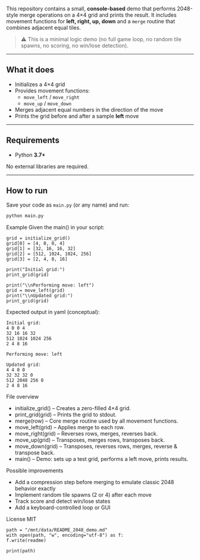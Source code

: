 This repository contains a small, **console-based** demo that performs 2048-style merge operations on a 4×4 grid and prints the result. It includes movement functions for **left, right, up, down** and a `merge` routine that combines adjacent equal tiles.

> ⚠️ This is a minimal logic demo (no full game loop, no random tile spawns, no scoring, no win/lose detection).

---

## What it does

- Initializes a 4×4 grid
- Provides movement functions:
  - `move_left` / `move_right`
  - `move_up` / `move_down`
- Merges adjacent equal numbers in the direction of the move
- Prints the grid before and after a sample **left** move

---

## Requirements

- Python **3.7+**

No external libraries are required.

---

## How to run

Save your code as `main.py` (or any name) and run:

```bash
python main.py
```
Example
Given the main() in your script:

```
grid = initialize_grid()
grid[0] = [4, 0, 0, 4]
grid[1] = [32, 16, 16, 32]
grid[2] = [512, 1024, 1024, 256]
grid[3] = [2, 4, 8, 16]

print("Initial grid:")
print_grid(grid)

print("\\nPerforming move: left")
grid = move_left(grid)
print("\\nUpdated grid:")
print_grid(grid)
```
Expected output in yaml (conceptual):

```
Initial grid:
4 0 0 4
32 16 16 32
512 1024 1024 256
2 4 8 16

Performing move: left

Updated grid:
4 4 0 0
32 32 32 0
512 2048 256 0
2 4 8 16
```

File overview
- initialize_grid() – Creates a zero-filled 4×4 grid. 
- print_grid(grid) – Prints the grid to stdout. 
- merge(row) – Core merge routine used by all movement functions. 
- move_left(grid) – Applies merge to each row. 
- move_right(grid) – Reverses rows, merges, reverses back. 
- move_up(grid) – Transposes, merges rows, transposes back. 
- move_down(grid) – Transposes, reverses rows, merges, reverse & transpose back. 
- main() – Demo: sets up a test grid, performs a left move, prints results.

Possible improvements

- Add a compression step before merging to emulate classic 2048 behavior exactly 
- Implement random tile spawns (2 or 4) after each move 
- Track score and detect win/lose states 
- Add a keyboard-controlled loop or GUI

License
MIT
```
path = "/mnt/data/README_2048_demo.md"
with open(path, "w", encoding="utf-8") as f:
f.write(readme)

print(path)
```
